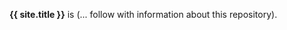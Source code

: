 <!--- edit this file with information about your repository, suite, etc. -->
**{{ site.title }}** is (... follow with information about this repository).
